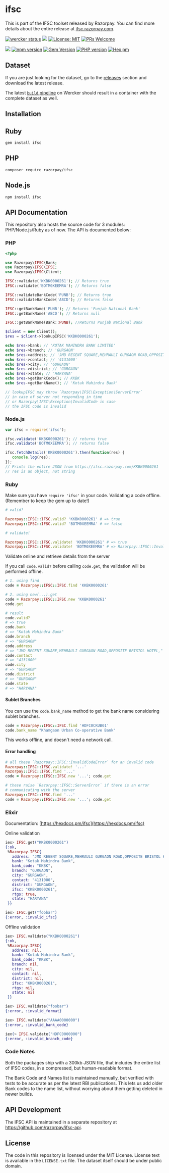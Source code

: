 # ifsc

This is part of the IFSC toolset released by Razorpay.
You can find more details about the entire release at
[ifsc.razorpay.com](https://ifsc.razorpay.com).

[![wercker status](https://app.wercker.com/status/bc9b22047e1b8eb55ce98ba451d7b504/s/master 'wercker status')](https://app.wercker.com/project/byKey/bc9b22047e1b8eb55ce98ba451d7b504) [![](https://images.microbadger.com/badges/image/razorpay/ifsc:1.2.3.svg)](https://microbadger.com/images/razorpay/ifsc:1.2.3) [![License: MIT](https://img.shields.io/badge/License-MIT-blue.svg)](https://opensource.org/licenses/MIT) [![PRs Welcome](https://img.shields.io/badge/PRs-welcome-brightgreen.svg?style=flat-square)](http://makeapullrequest.com)

[![](https://images.microbadger.com/badges/version/razorpay/ifsc:1.2.3.svg)](https://microbadger.com/images/razorpay/ifsc:1.2.3) [![npm version](https://badge.fury.io/js/ifsc.svg)](https://badge.fury.io/js/ifsc) [![Gem Version](https://badge.fury.io/rb/ifsc.svg)](https://badge.fury.io/rb/ifsc) [![PHP version](https://badge.fury.io/ph/razorpay%2Fifsc.svg)](https://badge.fury.io/ph/razorpay%2Fifsc) [![Hex pm](http://img.shields.io/hexpm/v/ifsc.svg)](https://hex.pm/packages/ifsc)

## Dataset

If you are just looking for the dataset, go to
the [releases][releases] section and download
the latest release.

The latest [`build` pipeline][buildlist] on Wercker should result in a container
with the complete dataset as well.

## Installation

## Ruby

`gem install ifsc`

## PHP

`composer require razorpay/ifsc`

## Node.js

`npm install ifsc`

## API Documentation

This repository also hosts the source code for 3 modules: PHP/Node.js/Ruby as of now.
The API is documented below:

### PHP

```php
<?php

use Razorpay\IFSC\Bank;
use Razorpay\IFSC\IFSC;
use Razorpay\IFSC\Client;

IFSC::validate('KKBK0000261'); // Returns true
IFSC::validate('BOTM0XEEMRA'); // Returns false

IFSC::validateBankCode('PUNB'); // Returns true
IFSC::validateBankCode('ABCD'); // Returns false

IFSC::getBankName('PUNB'); // Returns 'Punjab National Bank'
IFSC::getBankName('ABCD'); // Returns null

IFSC::getBankName(Bank::PUNB); //Returns Punjab National Bank

$client = new Client();
$res = $client->lookupIFSC('KKBK0000261');

echo $res->bank; // 'KOTAK MAHINDRA BANK LIMITED'
echo $res->branch; // 'GURGAON'
echo $res->address; // 'JMD REGENT SQUARE,MEHRAULI GURGAON ROAD,OPPOSITE BRISTOL HOTEL,'
echo $res->contact; // '4131000'
echo $res->city; // 'GURGAON'
echo $res->district; // 'GURGAON'
echo $res->state; // 'HARYANA'
echo $res->getBankCode(); // KKBK
echo $res->getBankName(); // 'Kotak Mahindra Bank'

// lookupIFSC may throw `Razorpay\IFSC\Exception\ServerError`
// in case of server not responding in time
// or Razorpay\IFSC\Exception\InvalidCode in case
// the IFSC code is invalid
```

### Node.js

```js
var ifsc = require('ifsc');

ifsc.validate('KKBK0000261'); // returns true
ifsc.validate('BOTM0XEEMRA'); // returns false

ifsc.fetchDetails('KKBK0000261').then(function(res) {
   console.log(res);
});
// Prints the entire JSON from https://ifsc.razorpay.com/KKBK0000261
// res is an object, not string
```

### Ruby

Make sure you have `require 'ifsc'` in your code.
Validating a code offline. (Remember to keep the gem up to date!)

```rb
# valid?

Razorpay::IFSC::IFSC.valid? 'KKBK0000261' # => true
Razorpay::IFSC::IFSC.valid? 'BOTM0XEEMRA' # => false

# validate!

Razorpay::IFSC::IFSC.validate! 'KKBK0000261' # => true
Razorpay::IFSC::IFSC.validate! 'BOTM0XEEMRA' # => Razorpay::IFSC::InvalidCodeError
```

Validate online and retrieve details from the server

If you call `code.valid?` before calling `code.get`, the validation will be performed offline.

```rb
# 1. using find
code = Razorpay::IFSC::IFSC.find 'KKBK0000261'

# 2. using new(...).get
code = Razorpay::IFSC::IFSC.new 'KKBK0000261'
code.get

# result
code.valid?
# => true
code.bank
# => "Kotak Mahindra Bank"
code.branch
# => "GURGAON"
code.address
# => "JMD REGENT SQUARE,MEHRAULI GURGAON ROAD,OPPOSITE BRISTOL HOTEL,"
code.contact
# => "4131000"
code.city
# => "GURGAON"
code.district
# => "GURGAON"
code.state
# => "HARYANA"
```

#### Sublet Branches

You can use the `code.bank_name` method to get the bank name considering sublet branches.

```rb
code = Razorpay::IFSC::IFSC.find 'HDFC0CKUB01'
code.bank_name "Khamgaon Urban Co-operative Bank"
```

This works offline, and doesn't need a network call.

#### Error handling

```rb
# all these `Razorpay::IFSC::InvalidCodeError` for an invalid code
Razorpay::IFSC::IFSC.validate! '...'
Razorpay::IFSC::IFSC.find '...'
code = Razorpay::IFSC::IFSC.new '...'; code.get

# these raise `Razorpay::IFSC::ServerError` if there is an error
# communicating with the server
Razorpay::IFSC::IFSC.find '...'
code = Razorpay::IFSC::IFSC.new '...'; code.get
```

### Elixir

Documentation: [https://hexdocs.pm/ifsc](https://hexdocs.pm/ifsc)

Online validation

```elixir
iex> IFSC.get("KKBK0000261")
{:ok,
 %Razorpay.IFSC{
   address: "JMD REGENT SQUARE,MEHRAULI GURGAON ROAD,OPPOSITE BRISTOL HOTEL,",
   bank: "Kotak Mahindra Bank",
   bank_code: "KKBK",
   branch: "GURGAON",
   city: "GURGAON",
   contact: "4131000",
   district: "GURGAON",
   ifsc: "KKBK0000261",
   rtgs: true,
   state: "HARYANA"
 }}

iex> IFSC.get("foobar")
{:error, :invalid_ifsc}
```

Offline validation

```elixir
iex> IFSC.validate("KKBK0000261")
{:ok,
 %Razorpay.IFSC{
   address: nil,
   bank: "Kotak Mahindra Bank",
   bank_code: "KKBK",
   branch: nil,
   city: nil,
   contact: nil,
   district: nil,
   ifsc: "KKBK0000261",
   rtgs: nil,
   state: nil
 }}

iex> IFSC.validate("foobar")
{:error, :invalid_format}

iex> IFSC.validate("AAAA0000000")
{:error, :invalid_bank_code}

iex(> IFSC.validate("HDFC0000000")
{:error, :invalid_branch_code}
```

### Code Notes

Both the packages ship with a 300kb JSON file, that
includes the entire list of IFSC codes, in a compressed,
but human-readable format.

The Bank Code and Names list is maintained manually, but verified
with tests to be accurate as per the latest RBI publications. This
lets us add older Bank codes to the name list, without worrying
about them getting deleted in newer builds.

## API Development

The IFSC API is maintained in a separate repository at <https://github.com/razorpay/ifsc-api>.

## License

The code in this repository is licensed under the MIT License. License
text is available in the `LICENSE.txt` file. The dataset itself
should be under public domain.

[rbi]: https://goo.gl/T9188H "goo.gl link because RBI doesn't allow you to link to their website"
[combined]: https://goo.gl/UryY8j "goo.gl link because RBI doesn't allow you to link to their website"
[releases]: https://github.com/razorpay/ifsc/releases
[buildlist]: https://app.wercker.com/razorpay/ifsc/runs?view=runs&q=pipeline%3Abuild
